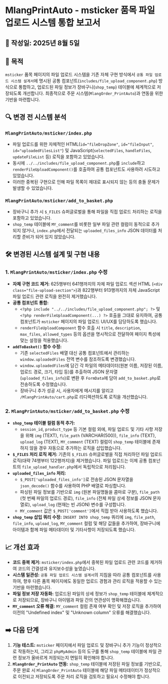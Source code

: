 # MlangPrintAuto - msticker 품목 파일 업로드 시스템 통합 보고서

## 📅 작성일: 2025년 8월 5일

## 🎯 목적
`msticker` 품목 페이지의 파일 업로드 시스템을 기존 자체 구현 방식에서 `공통 파일 업로드 시스템 설계서`에 명시된 공통 컴포넌트(`includes/file_upload_component.php`) 방식으로 통합하고, 업로드된 파일 정보가 장바구니(`shop_temp`) 테이블에 체계적으로 저장되도록 개선합니다. 최종적으로 주문 시스템(`MlangOrder_PrintAuto`)과 연동을 위한 기반을 마련합니다.

## 🔍 변경 전 시스템 분석

### `MlangPrintAuto/msticker/index.php`
*   파일 업로드를 위한 자체적인 HTML(`id="fileDropZone"`, `id="fileInput"`, `id="uploadedFilesList"`) 및 JavaScript(`selectedFiles`, `handleFiles`, `updateFileList` 등) 로직을 포함하고 있었습니다.
*   동시에 `../../includes/file_upload_component.php`를 `include`하고 `renderFileUploadComponent()`를 호출하여 공통 컴포넌트도 사용하려 시도하고 있었습니다.
*   이러한 중복된 구현으로 인해 파일 목록이 제대로 표시되지 않는 등의 충돌 문제가 발생할 수 있었습니다.

### `MlangPrintAuto/msticker/add_to_basket.php`
*   장바구니 추가 시 `$_FILES` 슈퍼글로벌을 통해 파일을 직접 업로드 처리하는 로직을 포함하고 있었습니다.
*   `shop_temp` 테이블에 `MY_comment`를 비롯한 일부 파일 관련 컬럼이 동적으로 추가되지 않거나, `index.php`에서 전달되는 `uploaded_files_info` JSON 데이터를 처리할 준비가 되어 있지 않았습니다.

## 🛠️ 변경된 시스템 설계 및 구현 내용

### 1. `MlangPrintAuto/msticker/index.php` 수정
*   **자체 구현 코드 제거:** 625행부터 641행까지의 자체 파일 업로드 섹션 HTML (`<div class="file-upload-section">`)과 822행부터 913행까지의 자체 JavaScript 파일 업로드 관련 로직을 완전히 제거했습니다.
*   **공통 컴포넌트 통합:**
    *   `<?php include "../../includes/file_upload_component.php"; ?>` 및 `<?php renderFileUploadComponent(...) ?>` 호출을 그대로 유지하여, 공통 컴포넌트가 `msticker` 페이지의 파일 업로드 UI/UX를 담당하도록 했습니다.
    *   `renderFileUploadComponent` 함수 호출 시 `title`, `description`, `max_files`, `allowed_types` 등의 옵션을 명시적으로 전달하여 페이지 특성에 맞는 설정을 적용했습니다.
*   **`addToBasket()` 함수 수정:**
    *   기존 `selectedFiles` 배열 대신 공통 컴포넌트에서 관리하는 `window.uploadedFiles` 전역 변수를 참조하도록 변경했습니다.
    *   `window.uploadedFiles`에 담긴 각 파일의 메타데이터(원본 이름, 저장된 이름, 업로드 경로, 크기, 타입 등)를 추출하여 JSON 문자열(`uploaded_files_info`)로 변환 후 `FormData`에 담아 `add_to_basket.php`로 전송하도록 수정했습니다.
    *   장바구니 추가 성공 시, 사용자에게 메시지를 알리고 `/MlangPrintAuto/cart.php`로 리디렉션하도록 로직을 개선했습니다.

### 2. `MlangPrintAuto/msticker/add_to_basket.php` 수정
*   **`shop_temp` 테이블 컬럼 동적 추가:**
    *   `session_id`, `product_type` 등 기본 컬럼 외에, 파일 업로드 및 기타 사항 저장을 위해 `img` (TEXT), `file_path` (VARCHAR(500)), `file_info` (TEXT), `upload_log` (TEXT), `MY_comment` (TEXT) 컬럼이 `shop_temp` 테이블에 존재하지 않을 경우 자동으로 추가하는 로직을 삽입했습니다.
*   **`$_FILES` 처리 로직 제거:** 기존의 `$_FILES` 슈퍼글로벌을 직접 처리하던 파일 업로드 로직(대략 74행부터 122행까지)을 제거했습니다. 파일 업로드는 이제 공통 컴포넌트의 `file_upload_handler.php`에서 독립적으로 처리됩니다.
*   **`uploaded_files_info` 처리:**
    *   `$_POST['uploaded_files_info']`로 전송된 JSON 문자열을 `json_decode()` 함수를 사용하여 PHP 배열로 파싱합니다.
    *   파싱된 파일 정보를 기반으로 `img` (원본 파일명들을 콤마로 구분), `file_path` (첫 번째 파일의 업로드 경로), `file_info` (전체 파일 상세 정보를 JSON 문자열로), `upload_log` (현재는 빈 JSON) 변수를 구성합니다.
    *   `MY_comment` 값은 `$_POST['comment']`에서 직접 받아 사용하도록 했습니다.
*   **`shop_temp` 삽입 쿼리 수정:** `INSERT INTO shop_temp` 쿼리에 `img`, `file_path`, `file_info`, `upload_log`, `MY_comment` 컬럼 및 해당 값들을 추가하여, 장바구니에 아이템과 함께 파일 메타데이터 및 기타사항이 저장되도록 했습니다.

## 📈 개선 효과
*   **코드 중복 제거:** `msticker/index.php`에서 중복된 파일 업로드 관련 코드를 제거하여 코드의 간결성과 유지보수성을 높였습니다.
*   **시스템 일관성:** `공통 파일 업로드 시스템 설계서`의 지침을 따라 공통 컴포넌트를 사용하여, 향후 다른 품목 페이지에도 동일한 업로드 경험과 관리 로직을 적용할 수 있는 기반을 마련했습니다.
*   **파일 정보 저장 자동화:** 업로드된 파일의 상세 정보가 `shop_temp` 테이블에 체계적으로 저장되므로, 장바구니 아이템과 파일 간의 연관성이 명확해졌습니다.
*   **`MY_comment` 오류 해결:** `MY_comment` 컬럼 존재 여부 확인 및 저장 로직을 추가하여 이전의 "Undefined index" 및 "Unknown column" 오류를 해결했습니다.

## ➡️ 다음 단계
1.  **기능 테스트:** `msticker` 페이지에서 파일 업로드 및 장바구니 추가 기능이 정상적으로 작동하는지, 그리고 `phpMyAdmin` 등의 도구를 통해 `shop_temp` 테이블에 파일 관련 정보가 올바르게 저장되는지 면밀히 확인해야 합니다.
2.  **`MlangOrder_PrintAuto` 연동:** `shop_temp` 테이블에 저장된 파일 정보를 기반으로, 주문 완료 시 `MlangOrder_PrintAuto` 테이블에 해당 파일 메타데이터가 정상적으로 이전되고 저장되도록 주문 처리 로직을 검토하고 필요시 수정해야 합니다.